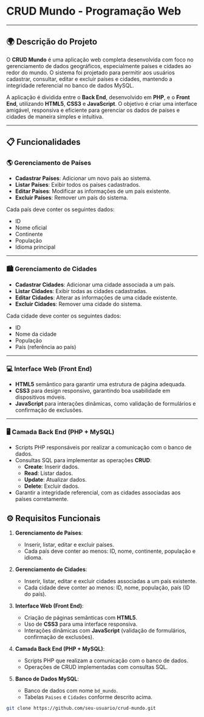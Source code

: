 # CRUD Mundo - Programação Web

---

## 🌍 Descrição do Projeto

O **CRUD Mundo** é uma aplicação web completa desenvolvida com foco no gerenciamento de dados geográficos, especialmente países e cidades ao redor do mundo. O sistema foi projetado para permitir aos usuários cadastrar, consultar, editar e excluir países e cidades, mantendo a integridade referencial no banco de dados MySQL.

A aplicação é dividida entre o **Back End**, desenvolvido em **PHP**, e o **Front End**, utilizando **HTML5**, **CSS3** e **JavaScript**. O objetivo é criar uma interface amigável, responsiva e eficiente para gerenciar os dados de países e cidades de maneira simples e intuitiva.

---

## 📋 Funcionalidades

### 🌎 **Gerenciamento de Países**
- **Cadastrar Países**: Adicionar um novo país ao sistema.
- **Listar Países**: Exibir todos os países cadastrados.
- **Editar Países**: Modificar as informações de um país existente.
- **Excluir Países**: Remover um país do sistema.

Cada país deve conter os seguintes dados:
- ID
- Nome oficial
- Continente
- População
- Idioma principal

---

### 🏙️ **Gerenciamento de Cidades**
- **Cadastrar Cidades**: Adicionar uma cidade associada a um país.
- **Listar Cidades**: Exibir todas as cidades cadastradas.
- **Editar Cidades**: Alterar as informações de uma cidade existente.
- **Excluir Cidades**: Remover uma cidade do sistema.

Cada cidade deve conter os seguintes dados:
- ID
- Nome da cidade
- População
- País (referência ao país)

---

### 💻 **Interface Web (Front End)**
- **HTML5** semântico para garantir uma estrutura de página adequada.
- **CSS3** para design responsivo, garantindo boa usabilidade em dispositivos móveis.
- **JavaScript** para interações dinâmicas, como validação de formulários e confirmação de exclusões.

---

### 🖥️ **Camada Back End (PHP + MySQL)**
- Scripts PHP responsáveis por realizar a comunicação com o banco de dados.
- Consultas SQL para implementar as operações **CRUD**:
  - **Create**: Inserir dados.
  - **Read**: Listar dados.
  - **Update**: Atualizar dados.
  - **Delete**: Excluir dados.
- Garantir a integridade referencial, com as cidades associadas aos países corretamente.

## ⚙️ Requisitos Funcionais

1. **Gerenciamento de Países**:
   - Inserir, listar, editar e excluir países.
   - Cada país deve conter ao menos: ID, nome, continente, população e idioma.
   
2. **Gerenciamento de Cidades**:
   - Inserir, listar, editar e excluir cidades associadas a um país existente.
   - Cada cidade deve conter ao menos: ID, nome, população, país (ID do país).

3. **Interface Web (Front End)**:
   - Criação de páginas semânticas com **HTML5**.
   - Uso de **CSS3** para uma interface responsiva.
   - Interações dinâmicas com **JavaScript** (validação de formulários, confirmação de exclusões).

4. **Camada Back End (PHP + MySQL)**:
   - Scripts PHP que realizam a comunicação com o banco de dados.
   - Operações de CRUD implementadas com consultas SQL.

5. **Banco de Dados MySQL**:
   - Banco de dados com nome `bd_mundo`.
   - Tabelas `Paises` e `Cidades` conforme descrito acima.
```bash
git clone https://github.com/seu-usuario/crud-mundo.git
